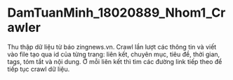 # DamTuanMinh_18020889_Nhom1_Crawler
Thu thập dữ liệu từ báo zingnews.vn.
Crawl lần lượt các thông tin và viết vào file tạo qua id của từng trang: liên kết, chuyên mục, tiêu đề, thời gian, tags, tóm tắt và nội dung.
Ở mỗi liên kết thì tìm các đường link tiếp theo để tiếp tục crawl dữ liệu.
